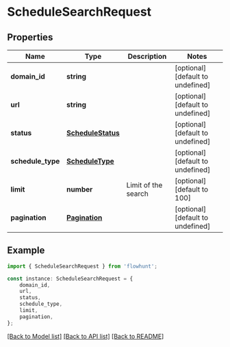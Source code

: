 # ScheduleSearchRequest


## Properties

Name | Type | Description | Notes
------------ | ------------- | ------------- | -------------
**domain_id** | **string** |  | [optional] [default to undefined]
**url** | **string** |  | [optional] [default to undefined]
**status** | [**ScheduleStatus**](ScheduleStatus.md) |  | [optional] [default to undefined]
**schedule_type** | [**ScheduleType**](ScheduleType.md) |  | [optional] [default to undefined]
**limit** | **number** | Limit of the search | [optional] [default to 100]
**pagination** | [**Pagination**](Pagination.md) |  | [optional] [default to undefined]

## Example

```typescript
import { ScheduleSearchRequest } from 'flowhunt';

const instance: ScheduleSearchRequest = {
    domain_id,
    url,
    status,
    schedule_type,
    limit,
    pagination,
};
```

[[Back to Model list]](../README.md#documentation-for-models) [[Back to API list]](../README.md#documentation-for-api-endpoints) [[Back to README]](../README.md)
